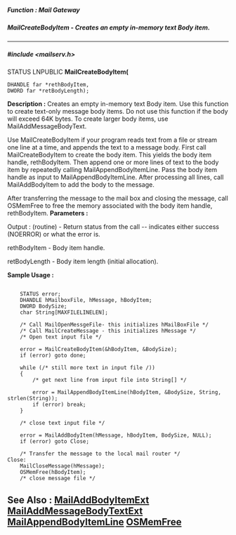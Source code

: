 ##### Function : Mail Gateway
##### MailCreateBodyItem - Creates an empty in-memory text Body item.
---
##### #include <mailserv.h>
STATUS LNPUBLIC **MailCreateBodyItem(**

	DHANDLE far *rethBodyItem,
	DWORD far *retBodyLength);
**Description :**
Creates an empty in-memory text Body item. Use this function to create 
text-only message body items.  Do not use this function if the body will exceed 
64K bytes.  To create larger body items, use MailAddMessageBodyText.

Use MailCreateBodyItem if your program reads text from a file or stream one 
line at a time, and appends the text to a message body. First call 
MailCreateBodyItem to create the body item.  This yields the body item handle, 
rethBodyItem. Then append one or more lines of text to the body item by 
repeatedly calling MailAppendBodyItemLine. Pass the body item handle as input 
to MailAppendBodyItemLine.  After processing all lines, call MailAddBodyItem to 
add the body to the message. 

After transferring the message to the mail box and closing the message, call 
OSMemFree to free the memory associated with the body item handle, 
rethBodyItem.
**Parameters :**

Output :
(routine)  -  Return status from the call -- indicates either success (NOERROR) or what the error is.


rethBodyItem  -  Body item handle.

retBodyLength  -  Body item length (initial allocation).

**Sample Usage :**
```

    STATUS error; 
    DHANDLE hMailboxFile, hMessage, hBodyItem;
    DWORD BodySize;
    char String[MAXFILELINELEN];

    /* Call MailOpenMessgeFile- this initializes hMailBoxFile */
    /* Call MailCreateMessage - this initializes hMessage */
    /* Open text input file */

    error = MailCreateBodyItem(&hBodyItem, &BodySize);
    if (error) goto done;

    while (/* still more text in input file /))
    {
        /* get next line from input file into String[] */

        error = MailAppendBodyItemLine(hBodyItem, &BodySize, String, 
strlen(String));
        if (error) break;
    }

    /* close text input file */

    error = MailAddBodyItem(hMessage, hBodyItem, BodySize, NULL);
    if (error) goto Close;

    /* Transfer the message to the local mail router */
Close:
    MailCloseMessage(hMessage);
    OSMemFree(hBodyItem);
    /* close message file */
```
**See Also :**
[MailAddBodyItemExt](D:/md_files/MailAddBodyItemExt.md)
[MailAddMessageBodyTextExt](D:/md_files/MailAddMessageBodyTextExt.md)
[MailAppendBodyItemLine](D:/md_files/MailAppendBodyItemLine.md)
[OSMemFree](D:/md_files/OSMemFree.md)
---
